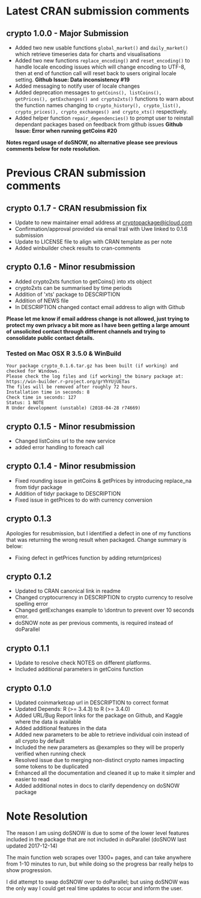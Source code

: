 # Latest CRAN submission comments

## crypto 1.0.0 - Major Submission
- Added two new usable functions `global_market()` and `daily_market()` which retrieve timeseries data for charts and visualisations
- Added two new functions `replace_encoding()` and `reset_encoding()` to handle locale encoding issues which will change encoding to UTF-8, then at end of function call will reset back to users original locale setting. **Github Issue: Data inconsistency #19**
- Added messaging to notify user of locale changes
- Added deprecation messages to `getCoins(), listCoins(), getPrices(), getExchanges() and crypto2xts()` functions to warn about the function names changing to `crypto_history(), crypto_list(), crypto_prices(), crypto_exchanges() and crypto_xts()` respectively.
- Added helper function `repair_dependencies()` to prompt user to reinstall dependant packages based on feedback from github issues **Github Issue: Error when running getCoins #20**

**Notes regard usage of doSNOW, no alternative please see previous comments below for note resolution.**

# Previous CRAN submission comments

## crypto 0.1.7 - CRAN resubmission fix
- Update to new maintainer email address at cryptopackage@icloud.com
- Confirmation/approval provided via email trail with Uwe linked to 0.1.6 submission
- Update to LICENSE file to align with CRAN template as per note
- Added winbuilder check results to cran-comments

## crypto 0.1.6 - Minor resubmission

- Added crypto2xts function to getCoins() into xts object
- crypto2xts can be summarised by time periods
- Addition of 'xts' package to DESCRIPTION
- Addition of NEWS file
- In DESCRIPTION changed contact email address to align with Github

**Please let me know if email address change is not allowed, just trying to protect my own privacy a bit more as I have been getting a large amount of unsolicited contact through different channels and trying to consolidate public contact details.**

### Tested on Mac OSX R 3.5.0 & WinBuild

```
Your package crypto_0.1.6.tar.gz has been built (if working) and checked for Windows.
Please check the log files and (if working) the binary package at:
https://win-builder.r-project.org/grYhYUjUETas
The files will be removed after roughly 72 hours.
Installation time in seconds: 8
Check time in seconds: 127
Status: 1 NOTE
R Under development (unstable) (2018-04-28 r74669)
```
## crypto 0.1.5 - Minor resubmission

- Changed listCoins url to the new service
- added error handling to foreach call

## crypto 0.1.4 - Minor resubmission

- Fixed rounding issue in getCoins & getPrices by introducing replace_na from tidyr package
- Addition of tidyr package to DESCRIPTION
- Fixed issue in getPrices to do with currency conversion

## crypto 0.1.3 

Apologies for resubmission, but I identified a defect in one of my functions that was returning the wrong result when packaged. Change summary is below:

- Fixing defect in getPrices function by adding return(prices)

## crypto 0.1.2

- Updated to CRAN canonical link in readme
- Changed cryptocurrency in DESCRIPTION to crypto currency to resolve spelling error
- Changed getExchanges example to \dontrun to prevent over 10 seconds error.
- doSNOW note as per previous comments, is required instead of doParallel

## crypto 0.1.1

- Update to resolve check NOTES on different platforms.
- Included additional parameters in getCoins function

## crypto 0.1.0

- Updated coinmarketcap url in DESCRIPTION to correct format
- Updated Depends: R (>= 3.4.3) to R (>= 3.4.0)
- Added URL/Bug Report links for the package on Github, and Kaggle where the data is available
- Added additional features in the data
- Added new parameters to be able to retrieve individual coin instead of all crypto by default
- Included the new parameters as @examples so they will be properly verified when running check
- Resolved issue due to merging non-distinct crypto names impacting some tokens to be duplicated
- Enhanced all the documentation and cleaned it up to make it simpler and easier to read
- Added additional notes in docs to clarify dependency on doSNOW package

# Note Resolution

The reason I am using doSNOW is due to some of the lower level features included in the package that are not included in doParallel (doSNOW last updated 2017-12-14)

The main function web scrapes over 1300+ pages, and can take anywhere from 1-10 minutes to run, but while doing so the progress bar really helps to show progression.

I did attempt to swap doSNOW over to doParallel; but using doSNOW was the only way I could get real time updates to occur and inform the user.
